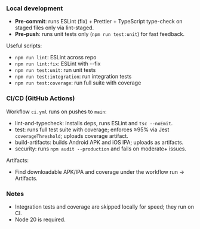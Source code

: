 ### Local development

- **Pre-commit**: runs ESLint (fix) + Prettier + TypeScript type-check on staged files only via lint-staged.
- **Pre-push**: runs unit tests only (`npm run test:unit`) for fast feedback.

Useful scripts:

- `npm run lint`: ESLint across repo
- `npm run lint:fix`: ESLint with --fix
- `npm run test:unit`: run unit tests
- `npm run test:integration`: run integration tests
- `npm run test:coverage`: run full suite with coverage

### CI/CD (GitHub Actions)

Workflow `ci.yml` runs on pushes to `main`:

- lint-and-typecheck: installs deps, runs ESLint and `tsc --noEmit`.
- test: runs full test suite with coverage; enforces ≥95% via Jest `coverageThreshold`; uploads coverage artifact.
- build-artifacts: builds Android APK and iOS IPA; uploads as artifacts.
- security: runs `npm audit --production` and fails on moderate+ issues.

Artifacts:

- Find downloadable APK/IPA and coverage under the workflow run → Artifacts.

### Notes

- Integration tests and coverage are skipped locally for speed; they run on CI.
- Node 20 is required.
